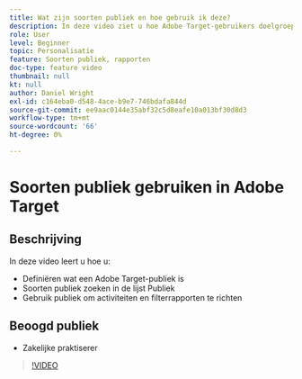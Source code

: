 ```yaml
---
title: Wat zijn soorten publiek en hoe gebruik ik deze?
description: In deze video ziet u hoe Adobe Target-gebruikers doelgroepen kunnen gebruiken voor doelactiviteiten en filterrapporten.
role: User
level: Beginner
topic: Personalisatie
feature: Soorten publiek, rapporten
doc-type: feature video
thumbnail: null
kt: null
author: Daniel Wright
exl-id: c164eba0-d548-4ace-b9e7-746bdafa844d
source-git-commit: ee9aac0144e35abf32c5d8eafe10a013bf30d8d3
workflow-type: tm+mt
source-wordcount: '66'
ht-degree: 0%

---
```


# Soorten publiek gebruiken in Adobe Target

## Beschrijving

In deze video leert u hoe u:

* Definiëren wat een Adobe Target-publiek is
* Soorten publiek zoeken in de lijst Publiek
* Gebruik publiek om activiteiten en filterrapporten te richten

## Beoogd publiek

* Zakelijke praktiserer

>[!VIDEO](https://video.tv.adobe.com/v/17398/?quality=12)

